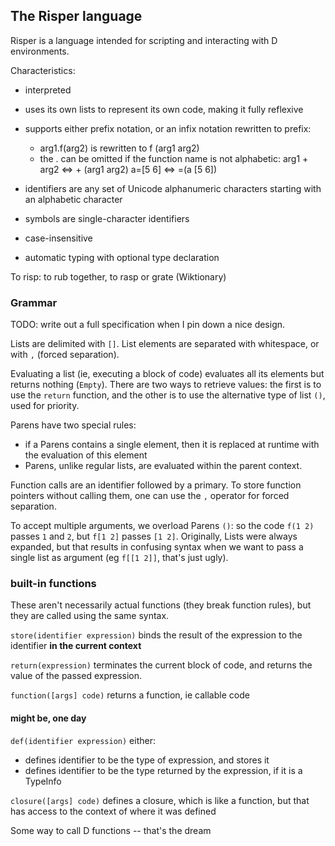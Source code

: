 ## The Risper language

Risper is a language intended for scripting and interacting with D environments.

Characteristics:
 - interpreted
 - uses its own lists to represent its own code, making it fully reflexive
 
 - supports either prefix notation, or an infix notation rewritten to prefix:
    - arg1.f(arg2) is rewritten to f (arg1 arg2)
    - the . can be omitted if the function name is not alphabetic:
      arg1 + arg2 <=> + (arg1 arg2)
      a=[5 6] <=> =(a [5 6])
 
 - identifiers are any set of Unicode alphanumeric characters starting with an
   alphabetic character
 - symbols are single-character identifiers
 - case-insensitive
 - automatic typing with optional type declaration


To risp: to rub together, to rasp or grate (Wiktionary)


### Grammar

TODO: write out a full specification when I pin down a nice design.

Lists are delimited with `[]`. List elements are separated with whitespace, or
with `,` (forced separation).

Evaluating a list (ie, executing a block of code) evaluates all its elements but
returns nothing (`Empty`). There are two ways to retrieve values: the first is
to use the `return` function, and the other is to use the alternative type of
list `()`, used for priority.

Parens have two special rules: 
 - if a Parens contains a single element, then it is replaced at runtime with
   the evaluation of this element
 - Parens, unlike regular lists, are evaluated within the parent context.

Function calls are an identifier followed by a primary. To store function
pointers without calling them, one can use the `,` operator for forced
separation.

To accept multiple arguments, we overload Parens `()`: so the code `f(1 2)`
passes `1` and `2`, but `f[1 2]` passes `[1 2]`. Originally, Lists were always
expanded, but that results in confusing syntax when we want to pass a single
list as argument (eg `f[[1 2]]`, that's just ugly).

### built-in functions

These aren't necessarily actual functions (they break function rules), but they
are called using the same syntax.

`store(identifier expression)` binds the result of the expression to the
identifier **in the current context**

`return(expression)` terminates the current block of code, and returns the
value of the passed expression.

`function([args] code)` returns a function, ie callable code


#### might be, one day

`def(identifier expression)` either:
 - defines identifier to be the type of expression, and stores it
 - defines identifier to be the type returned by the expression, if it is a
   TypeInfo
   
`closure([args] code)` defines a closure, which is like a function, but that
has access to the context of where it was defined

Some way to call D functions -- that's the dream